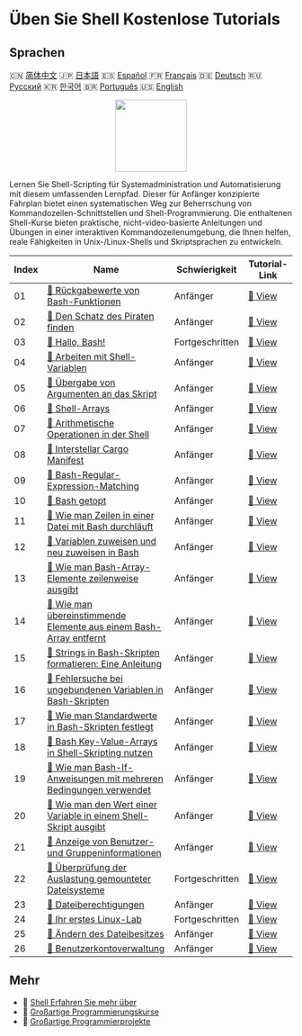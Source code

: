 # Üben Sie Shell Kostenlose Tutorials

## Sprachen

🇨🇳 [简体中文](README_zh.md) 🇯🇵 [日本語](README_ja.md) 🇪🇸 [Español](README_es.md) 🇫🇷 [Français](README_fr.md) 🇩🇪 [Deutsch](README_de.md) 🇷🇺 [Русский](README_ru.md) 🇰🇷 [한국어](README_ko.md) 🇧🇷 [Português](README_pt.md) 🇺🇸 [English](README.md) 

<div align="center">
<img width="128px" src="https://file.labex.io/path/FaVTnI4iqZP0.png">
</div>

Lernen Sie Shell-Scripting für Systemadministration und Automatisierung mit diesem umfassenden Lernpfad. Dieser für Anfänger konzipierte Fahrplan bietet einen systematischen Weg zur Beherrschung von Kommandozeilen-Schnittstellen und Shell-Programmierung. Die enthaltenen Shell-Kurse bieten praktische, nicht-video-basierte Anleitungen und Übungen in einer interaktiven Kommandozeilenumgebung, die Ihnen helfen, reale Fähigkeiten in Unix-/Linux-Shells und Skriptsprachen zu entwickeln.

|   Index | Name                                                                                                                                                                   | Schwierigkeit   | Tutorial-Link                                                                                                |
|---------|------------------------------------------------------------------------------------------------------------------------------------------------------------------------|-----------------|--------------------------------------------------------------------------------------------------------------|
|      01 | [📖 Rückgabewerte von Bash-Funktionen](https://labex.io/de/tutorials/shell-bash-function-return-values-391153)                                                         | Anfänger        | [🔗 View](https://labex.io/de/tutorials/shell-bash-function-return-values-391153)                            |
|      02 | [📖 Den Schatz des Piraten finden](https://labex.io/de/tutorials/shell-finding-the-pirate-s-treasure-388807)                                                           | Anfänger        | [🔗 View](https://labex.io/de/tutorials/shell-finding-the-pirate-s-treasure-388807)                          |
|      03 | [📖 Hallo, Bash!](https://labex.io/de/tutorials/linux-hello-bash-388809)                                                                                               | Fortgeschritten | [🔗 View](https://labex.io/de/tutorials/linux-hello-bash-388809)                                             |
|      04 | [📖 Arbeiten mit Shell-Variablen](https://labex.io/de/tutorials/shell-working-with-shell-variables-388810)                                                             | Anfänger        | [🔗 View](https://labex.io/de/tutorials/shell-working-with-shell-variables-388810)                           |
|      05 | [📖 Übergabe von Argumenten an das Skript](https://labex.io/de/tutorials/shell-passing-arguments-to-the-script-388811)                                                 | Anfänger        | [🔗 View](https://labex.io/de/tutorials/shell-passing-arguments-to-the-script-388811)                        |
|      06 | [📖 Shell-Arrays](https://labex.io/de/tutorials/shell-shell-arrays-388812)                                                                                             | Anfänger        | [🔗 View](https://labex.io/de/tutorials/shell-shell-arrays-388812)                                           |
|      07 | [📖 Arithmetische Operationen in der Shell](https://labex.io/de/tutorials/shell-arithmetic-operations-in-shell-388813)                                                 | Anfänger        | [🔗 View](https://labex.io/de/tutorials/shell-arithmetic-operations-in-shell-388813)                         |
|      08 | [📖 Interstellar Cargo Manifest](https://labex.io/de/tutorials/shell-interstellar-cargo-manifest-388869)                                                               | Anfänger        | [🔗 View](https://labex.io/de/tutorials/shell-interstellar-cargo-manifest-388869)                            |
|      09 | [📖 Bash-Regular-Expression-Matching](https://labex.io/de/tutorials/shell-bash-regex-matching-391551)                                                                  | Anfänger        | [🔗 View](https://labex.io/de/tutorials/shell-bash-regex-matching-391551)                                    |
|      10 | [📖 Bash getopt](https://labex.io/de/tutorials/shell-bash-getopt-391993)                                                                                               | Anfänger        | [🔗 View](https://labex.io/de/tutorials/shell-bash-getopt-391993)                                            |
|      11 | [📖 Wie man Zeilen in einer Datei mit Bash durchläuft](https://labex.io/de/tutorials/shell-how-to-iterate-over-lines-in-a-file-with-bash-392550)                       | Anfänger        | [🔗 View](https://labex.io/de/tutorials/shell-how-to-iterate-over-lines-in-a-file-with-bash-392550)          |
|      12 | [📖 Variablen zuweisen und neu zuweisen in Bash](https://labex.io/de/tutorials/shell-how-to-assign-and-reassign-variables-in-bash-392817)                              | Anfänger        | [🔗 View](https://labex.io/de/tutorials/shell-how-to-assign-and-reassign-variables-in-bash-392817)           |
|      13 | [📖 Wie man Bash-Array-Elemente zeilenweise ausgibt](https://labex.io/de/tutorials/shell-how-to-print-bash-array-elements-one-per-line-392979)                         | Anfänger        | [🔗 View](https://labex.io/de/tutorials/shell-how-to-print-bash-array-elements-one-per-line-392979)          |
|      14 | [📖 Wie man übereinstimmende Elemente aus einem Bash-Array entfernt](https://labex.io/de/tutorials/shell-how-to-remove-matching-elements-from-a-bash-array-397749)     | Anfänger        | [🔗 View](https://labex.io/de/tutorials/shell-how-to-remove-matching-elements-from-a-bash-array-397749)      |
|      15 | [📖 Strings in Bash-Skripten formatieren: Eine Anleitung](https://labex.io/de/tutorials/shell-how-to-format-strings-in-bash-scripts-400162)                            | Anfänger        | [🔗 View](https://labex.io/de/tutorials/shell-how-to-format-strings-in-bash-scripts-400162)                  |
|      16 | [📖 Fehlersuche bei ungebundenen Variablen in Bash-Skripten](https://labex.io/de/tutorials/shell-how-to-troubleshoot-unbound-variables-in-bash-scripts-400168)         | Anfänger        | [🔗 View](https://labex.io/de/tutorials/shell-how-to-troubleshoot-unbound-variables-in-bash-scripts-400168)  |
|      17 | [📖 Wie man Standardwerte in Bash-Skripten festlegt](https://labex.io/de/tutorials/shell-how-to-set-default-values-in-bash-scripts-413755)                             | Anfänger        | [🔗 View](https://labex.io/de/tutorials/shell-how-to-set-default-values-in-bash-scripts-413755)              |
|      18 | [📖 Bash Key-Value-Arrays in Shell-Skripting nutzen](https://labex.io/de/tutorials/shell-utilizing-bash-key-value-arrays-in-shell-scripting-413759)                    | Anfänger        | [🔗 View](https://labex.io/de/tutorials/shell-utilizing-bash-key-value-arrays-in-shell-scripting-413759)     |
|      19 | [📖 Wie man Bash-If-Anweisungen mit mehreren Bedingungen verwendet](https://labex.io/de/tutorials/shell-how-to-use-bash-if-statements-with-multiple-conditions-413763) | Anfänger        | [🔗 View](https://labex.io/de/tutorials/shell-how-to-use-bash-if-statements-with-multiple-conditions-413763) |
|      20 | [📖 Wie man den Wert einer Variable in einem Shell-Skript ausgibt](https://labex.io/de/tutorials/shell-how-to-print-the-value-of-a-variable-in-a-shell-script-417569)  | Anfänger        | [🔗 View](https://labex.io/de/tutorials/shell-how-to-print-the-value-of-a-variable-in-a-shell-script-417569) |
|      21 | [📖 Anzeige von Benutzer- und Gruppeninformationen](https://labex.io/de/tutorials/linux-display-user-and-group-information-8718)                                       | Anfänger        | [🔗 View](https://labex.io/de/tutorials/linux-display-user-and-group-information-8718)                       |
|      22 | [📖 Überprüfung der Auslastung gemounteter Dateisysteme](https://labex.io/de/tutorials/shell-check-mounted-file-system-usage-18275)                                    | Fortgeschritten | [🔗 View](https://labex.io/de/tutorials/shell-check-mounted-file-system-usage-18275)                         |
|      23 | [📖 Dateiberechtigungen](https://labex.io/de/tutorials/linux-permissions-of-files-270252)                                                                              | Anfänger        | [🔗 View](https://labex.io/de/tutorials/linux-permissions-of-files-270252)                                   |
|      24 | [📖 Ihr erstes Linux-Lab](https://labex.io/de/tutorials/linux-your-first-linux-lab-270253)                                                                             | Fortgeschritten | [🔗 View](https://labex.io/de/tutorials/linux-your-first-linux-lab-270253)                                   |
|      25 | [📖 Ändern des Dateibesitzes](https://labex.io/de/tutorials/shell-change-file-ownership-270254)                                                                        | Anfänger        | [🔗 View](https://labex.io/de/tutorials/shell-change-file-ownership-270254)                                  |
|      26 | [📖 Benutzerkontoverwaltung](https://labex.io/de/tutorials/linux-user-account-management-49)                                                                           | Anfänger        | [🔗 View](https://labex.io/de/tutorials/linux-user-account-management-49)                                    |

## Mehr

- 🔗 [Shell Erfahren Sie mehr über](https://labex.io/de/skilltrees/shell)
- 🔗 [Großartige Programmierungskurse](https://github.com/labex-labs/awesome-programming-courses)
- 🔗 [Großartige Programmierprojekte](https://github.com/labex-labs/awesome-programming-projects)

